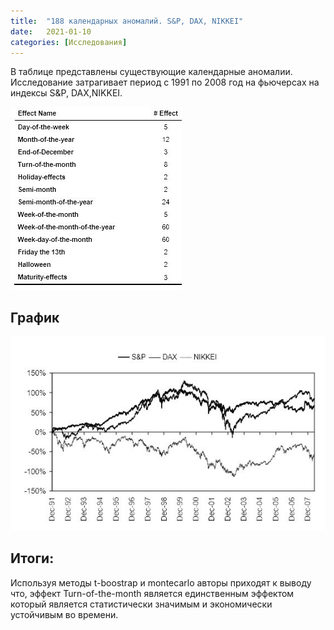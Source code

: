 ```yaml
---
title:  "188 календарных аномалий. S&P, DAX, NIKKEI"
date:   2021-01-10
categories: [Исследования]
---
```


В таблице представлены существующие календарные аномалии. Исследование затрагивает период с 1991 по 2008 год на фьючерсах на индексы S&P, DAX,NIKKEI.

<img src="/images/56456e3d-db1c-4e5d-92c8-99442ac82331.jpg" alt="Фундаментальный анализ">


## График



<img src="/images/a38138bc-b316-490e-b391-c391872e57ff.jpg" alt="Фундаментальный анализ">

## Итоги:
Используя методы t-boostrap и montecarlo авторы приходят к выводу что, эффект Turn-of-the-month является единственным эффектом который является статистически значимым и экономически устойчивым во времени.
